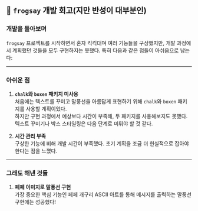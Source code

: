 ## 🐸 `frogsay` 개발 회고(지만 반성이 대부분인)

### 개발을 돌아보며

`frogsay` 프로젝트를 시작하면서 혼자 킥킥대며 여러 기능들을 구상했지만, 개발 과정에서 계획했던 것들을 모두 구현하지는 못했다. 특히 다음과 같은 점들이 아쉬움으로 남는다:

---

### 아쉬운 점

1. **`chalk`와 `boxen` 패키지 미사용**  
   처음에는 텍스트를 꾸미고 말풍선을 아름답게 표현하기 위해 `chalk`와 `boxen` 패키지를 사용할 계획이었다.  
   하지만 구현 과정에서 예상보다 시간이 부족해, 두 패키지를 사용해보지도 못했다.  
   텍스트 꾸미기나 박스 스타일링은 다음 단계로 미뤄야 할 것 같다.

2. **시간 관리 부족**  
   구상한 기능에 비해 개발 시간이 부족했다. 초기 계획을 조금 더 현실적으로 잡아야 한다는 점을 느꼈다.

---

### 그래도 해낸 것들

1. **페페 이미지로 말풍선 구현**  
   가장 중요한 핵심 기능인 페페 개구리 ASCII 아트를 통해 메시지를 출력하는 말풍선 구현에는 성공했다!
